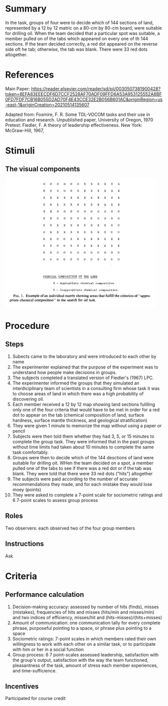 # Summary
In the task, groups of four were to decide which of 144 sections of land, represented by a 12 by 12 matric on a 80-cm by 80-cm board, were suitable for drilling oil. When the team decided that a particular spot was suitable, a member pulled on of the tabs which appeared on every one of th 144 sections. If the team decided correctly, a red dot appeared on the reverse side oft he tab; otherwise, the tab was blank. There were 33 red dots altogether. 

# References
Main Paper: https://reader.elsevier.com/reader/sd/pii/0030507381900428?token=8EFA83EEECDF6D7CCF2528AF70ADF09FFD6A53A953125552A8BF0FD7FDF7CB16B055D2AD70F4E43CCE32E2B056B601AC&originRegion=us-east-1&originCreation=20210514135607

Adapted from: Fosmire, F. R. Some TDL-VOCOM tasks and their use in education and research. Unpublished paper, University of Oregon, 1970 
Pretest: Fiedler, F. A theory of leadership effectiveness. New York: McGraw-Hill, 1967,

# Stimuli
## The visual components
![oil](/images/oil.png)

# Procedure
## Steps
1. Subects came to the laboratory and were introduced to each other by name 
2. The experimenter explained that the purpose of the experiment was to understand how people make decisions in groups.
3. The subjects completed a translated version of Fiedler's (1967) LPC.
4. The experimenter informed the groups that they simulated an interdiciplinary team of scientists in a consulting firm whose task it was to choose areas of land in which there was a high probability of discovering oil.
5. Each member received a 12 by 12 map showing land sections fulilling only one of the four criteria that would have to be met in order for a red dot to appear on the tab (chemical composition of land, surface hardness, surface mantle thickness, and geological stratification)
6. They were given 1 minute to memorize the map without using a paper or pencil
7. Subjects were then told them whether they had 3, 5, or 15 minutes to complete the group task. They were informed that in the past groups without time limits had taken about 10 minutes to complete the same task comfortably.
8. Groups were then to decide which of the 144 desctions of land were suitable for drilling oit. WHen the team decided on a spot, a member pulled one of the tabs to see if there was a red dot or if the tab was blank. They were told that there were 33 red dots ("hits") altogether
9.  The subjects were paid according to the number of accurate recommendations they made, and for each mistake they would lose moey (points)
10.  They were asked to complete a 7-point scale for sociometric ratings and 6 7-point scales to assess group process


## Roles 
Two observers: each observed two of the four group members

## Instructions
Ask

# Criteria
## Performance calculation
1. Decision-making accuracy: assessed by number of hits (finds), misses (mistakes), frequencies of hits and misses (hits/min and misses/min) and two indices of efficiency, misses/hit and (hits-misses)/(hits+misses)
2. Amount of communication: one communication tally for every complete phrase, purposeful pointing to a space, or phrase plus pointing to a space
3. Sociometric ratings: 7-point scales in which members rated their own willingness to work with each other on a similar task, or to participate with him or her in a social function
4. Group process: 6 7 point-scales assessed leadership, satisfaction with the group's output, satisfaction with the way the team functioned, pleasantness of the task, amount of stress each member experiences, and time-sufficience.

## Incentives
Participated for course credit
